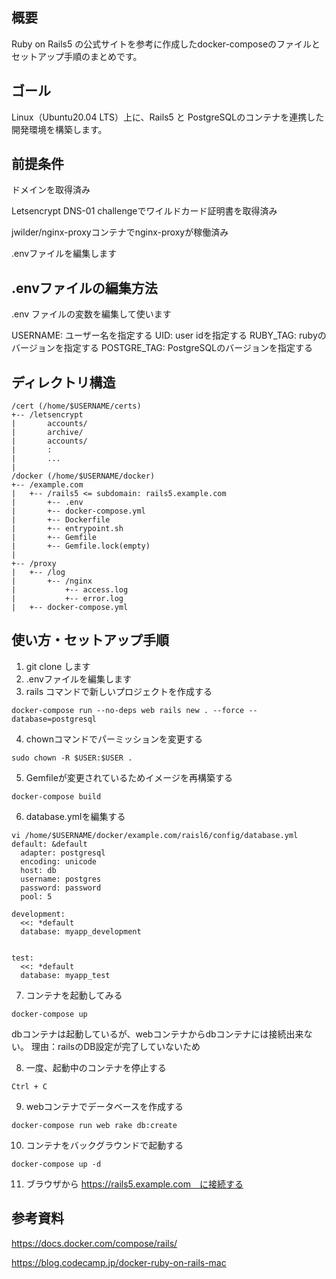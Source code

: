 ## 概要
Ruby on Rails5 の公式サイトを参考に作成したdocker-composeのファイルとセットアップ手順のまとめです。

## ゴール
Linux（Ubuntu20.04 LTS）上に、Rails5 と PostgreSQLのコンテナを連携した開発環境を構築します。

## 前提条件
ドメインを取得済み

Letsencrypt DNS-01 challengeでワイルドカード証明書を取得済み

jwilder/nginx-proxyコンテナでnginx-proxyが稼働済み

.envファイルを編集します


## .envファイルの編集方法
.env ファイルの変数を編集して使います

USERNAME: ユーザー名を指定する
UID: user idを指定する
RUBY_TAG: rubyのバージョンを指定する
POSTGRE_TAG:  PostgreSQLのバージョンを指定する


## ディレクトリ構造
```
/cert (/home/$USERNAME/certs)
+-- /letsencrypt
|       accounts/
|       archive/
|       accounts/
|       :
|       ...
|       
/docker (/home/$USERNAME/docker)
+-- /example.com
|   +-- /rails5 <= subdomain: rails5.example.com
|       +-- .env
|       +-- docker-compose.yml
|       +-- Dockerfile
|       +-- entrypoint.sh
|       +-- Gemfile
|       +-- Gemfile.lock(empty)
|
+-- /proxy  
|   +-- /log
|       +-- /nginx
|           +-- access.log
|           +-- error.log
|   +-- docker-compose.yml
```

## 使い方・セットアップ手順

1. git clone します
2. .envファイルを編集します
3. rails コマンドで新しいプロジェクトを作成する
```
docker-compose run --no-deps web rails new . --force --database=postgresql
```

4. chownコマンドでパーミッションを変更する
```
sudo chown -R $USER:$USER .
```

5. Gemfileが変更されているためイメージを再構築する
```
docker-compose build
```

6. database.ymlを編集する
```
vi /home/$USERNAME/docker/example.com/raisl6/config/database.yml
default: &default
  adapter: postgresql
  encoding: unicode
  host: db
  username: postgres
  password: password
  pool: 5

development:
  <<: *default
  database: myapp_development


test:
  <<: *default
  database: myapp_test
```

7. コンテナを起動してみる
```
docker-compose up
```
dbコンテナは起動しているが、webコンテナからdbコンテナには接続出来ない。
理由：railsのDB設定が完了していないため

8. 一度、起動中のコンテナを停止する
```
Ctrl + C
```

9. webコンテナでデータベースを作成する
```
docker-compose run web rake db:create
```

10. コンテナをバックグラウンドで起動する
```
docker-compose up -d
```

11. ブラウザから https://rails5.example.com　に接続する

## 参考資料
https://docs.docker.com/compose/rails/

https://blog.codecamp.jp/docker-ruby-on-rails-mac

